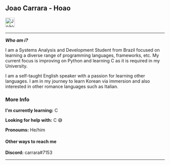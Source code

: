 ## Joao Carrara - Hoao


<a href="https://www.linkedin.com/in/queirozcarrara/" target="_blank">
  <img src="https://raw.githubusercontent.com/Hoao1/Hoao/master/assets/linkedin.svg" width="30px"  alt="João Carrara | LinkedIn" align="left" />
</a>

</a>
<br />
<br />

---

***Who am i?*** 

I am a Systems Analysis and Development Student from Brazil focused on learning a diverse range of programming languages, frameworks, etc. My current focus is improving on Python and learning C as it is required in my University.

I am a self-taught English speaker with a passion for learning other languages. I am in my journey to learn Korean via immersion and also interested in other romance languages such as Italian. 

### More Info
**I'm currently learning:**  C

**Looking for help with:** C 😅

**Pronoums:** He/him

#### Other ways to reach me 
**Discord:** carrara#7153 

---
